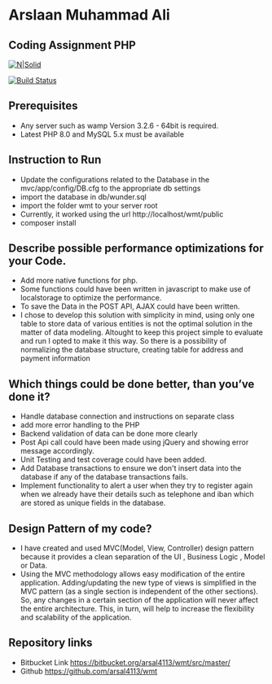 # Arslaan Muhammad Ali
## Coding Assignment PHP

[![N|Solid](https://www.wundermobility.com/uploads/redesign/logo-darkblue.svg)](https://www.wundermobility.com/)

[![Build Status](https://travis-ci.org/joemccann/dillinger.svg?branch=master)](https://travis-ci.org/joemccann/dillinger)

## Prerequisites
- Any server such as wamp Version 3.2.6 - 64bit is required.
- Latest PHP 8.0 and MySQL 5.x must be available

## Instruction to Run
- Update the configurations related to the Database in the mvc/app/config/DB.cfg to the appropriate db settings
- import the database in db/wunder.sql
- import the folder wmt to your server root
- Currently, it worked using the url http://localhost/wmt/public
- composer install

## Describe possible performance optimizations for your Code.
- Add more native functions for php.
- Some functions could have been written in javascript to make use of localstorage to optimize the performance.
- To save the Data in the POST API, AJAX could have been written.
- I chose to develop this solution with simplicity in mind, using only one table to store data of various entities is not the optimal solution in the matter of data modeling. Altought to keep this project simple to evaluate and run I opted to make it this way. So there is a possibility of normalizing the database structure, creating table for address and payment information

## Which things could be done better, than you’ve done it?
- Handle database connection and instructions on separate class
- add more error handling to the PHP
- Backend validation of data can be done more clearly
- Post Api call could have been made using jQuery and showing error message accordingly.
- Unit Testing and test coverage could have been added.
- Add Database transactions to ensure we don't insert data into the database if any of the database transactions fails.
- Implement functionality to alert a user when they try to register again when we already have their details such as telephone and iban which are stored as unique fields in the database.

## Design Pattern of my code?
- I have created and used MVC(Model, View, Controller) design pattern because it provides a clean separation of the UI , Business Logic , Model or Data.
- Using the MVC methodology allows easy modification of the entire application. Adding/updating the new type of views is simplified in the MVC pattern (as a single section is independent of the other sections). So, any changes in a certain section of the application will never affect the entire architecture. This, in turn, will help to increase the flexibility and scalability of the application.

## Repository links
- Bitbucket Link https://bitbucket.org/arsal4113/wmt/src/master/
- Github https://github.com/arsal4113/wmt

